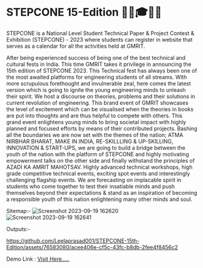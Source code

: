 # STEPCONE  15-Edition 🏦🏦🎓🎉🥳

STEPCONE is a National Level Student Technical Paper & Project Contest & Exhibition (STEPCONE) - 2023 where students can register in website that serves as a calendar for all the activities held at GMRIT.

  After being experienced success of being one of the best technical and cultural fests in India. This time GMRIT takes it privilege in announcing the 15th edition of STEPCONE 2023. This Technical fest has always been one of the most awaited platforms for engineering students of all streams. With more scrupulous forethought and invulnerable zeal, here comes the latest version which is going to ignite the young engineering minds to unleash their spirit. We host a discourse on theories, problems and their solutions in current revolution of engineering. This brand event of GMRIT showcases the level of excitement which can be visualised when the theories in books are put into thoughts and are thus helpful to compete with others. This grand event enlightens young minds to bring societal impact with highly planned and focused efforts by means of their contributed projects. Bashing all the boundaries we are now set with the themes of the nation; ATMA NIRBHAR BHARAT, MAKE IN INDIA, RE-SKILLLING & UP-SKILLING, INNOVATION & START-UPS, we are going to build a bridge between the youth of the nation with the platform of STEPCONE and highly motivating empowerment talks on the other side and finally withstand the principles of AZADI KA AMRIT MAHOTSAV. Highly advanced technical workshops, high grade competitive technical events, exciting spot events and interestingly challenging flagship events. We are forecasting on implacable spirit in students who come together to test their insatiable minds and push themselves beyond their expectations & stand as an inspiration of becoming a responsible youth of this nation enlightening many other minds and soul.

Sitemap:-
![Screenshot 2023-09-19 162620](https://github.com/Leelaprasad001/STEPCONE-15th-Edition/assets/76583080/6e064f19-937f-41ae-9c1f-159c2b6c383a)
![Screenshot 2023-09-19 162641](https://github.com/Leelaprasad001/STEPCONE-15th-Edition/assets/76583080/7711dce5-b03b-41b2-80ba-876aa7bba998)


Outputs:-



https://github.com/Leelaprasad001/STEPCONE-15th-Edition/assets/76583080/acee406e-cf5c-43fc-b8db-2fee4f8456c2

Demo Link : <a href="https://clipchamp.com/watch/O25TBDUR6lA">Visit Here.....</a>
